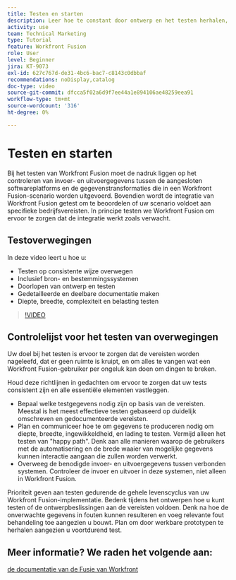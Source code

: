 ```yaml
---
title: Testen en starten
description: Leer hoe te constant door ontwerp en het testen herhalen, en gedetailleerde en deelbare documentatie creëren wanneer het gebruiken van  [!DNL Adobe Workfront Fusion].
activity: use
team: Technical Marketing
type: Tutorial
feature: Workfront Fusion
role: User
level: Beginner
jira: KT-9073
exl-id: 627c767d-de31-4bc6-bac7-c8143c0dbbaf
recommendations: noDisplay,catalog
doc-type: video
source-git-commit: dfcca5f02a6d9f7ee44a1e894106ae48259eea91
workflow-type: tm+mt
source-wordcount: '316'
ht-degree: 0%

---
```


# Testen en starten

Bij het testen van Workfront Fusion moet de nadruk liggen op het controleren van invoer- en uitvoergegevens tussen de aangesloten softwareplatforms en de gegevenstransformaties die in een Workfront Fusion-scenario worden uitgevoerd. Bovendien wordt de integratie van Workfront Fusion getest om te beoordelen of uw scenario voldoet aan specifieke bedrijfsvereisten. In principe testen we Workfront Fusion om ervoor te zorgen dat de integratie werkt zoals verwacht.

## Testoverwegingen

In deze video leert u hoe u:

* Testen op consistente wijze overwegen
* Inclusief bron- en bestemmingssystemen
* Doorlopen van ontwerp en testen
* Gedetailleerde en deelbare documentatie maken
* Diepte, breedte, complexiteit en belasting testen

>[!VIDEO](https://video.tv.adobe.com/v/335315/?quality=12&learn=on&enablevpops)

## Controlelijst voor het testen van overwegingen

Uw doel bij het testen is ervoor te zorgen dat de vereisten worden nageleefd, dat er geen ruimte is kruipt, en om alles te vangen wat een Workfront Fusion-gebruiker per ongeluk kan doen om dingen te breken.

Houd deze richtlijnen in gedachten om ervoor te zorgen dat uw tests consistent zijn en alle essentiële elementen vastleggen.

* Bepaal welke testgegevens nodig zijn op basis van de vereisten. Meestal is het meest effectieve testen gebaseerd op duidelijk omschreven en gedocumenteerde vereisten.
* Plan en communiceer hoe te om gegevens te produceren nodig om diepte, breedte, ingewikkeldheid, en lading te testen. Vermijd alleen het testen van &quot;happy path&quot;. Denk aan alle manieren waarop de gebruikers met de automatisering en de brede waaier van mogelijke gegevens kunnen interactie aangaan die zullen worden verwerkt.
* Overweeg de benodigde invoer- en uitvoergegevens tussen verbonden systemen. Controleer de invoer en uitvoer in deze systemen, niet alleen in Workfront Fusion.

Prioriteit geven aan testen gedurende de gehele levenscyclus van uw Workfront Fusion-implementatie. Bedenk tijdens het ontwerpen hoe u kunt testen of de ontwerpbeslissingen aan de vereisten voldoen. Denk na hoe de onverwachte gegevens in fouten kunnen resulteren en voeg relevante fout behandeling toe aangezien u bouwt. Plan om door werkbare prototypen te herhalen aangezien u voortdurend test.

## Meer informatie? We raden het volgende aan:

[ de documentatie van de Fusie van Workfront ](https://experienceleague.adobe.com/nl/docs/workfront-fusion/using/get-started-with-fusion/understand-workfront-fusion/workfront-fusion-overview)
